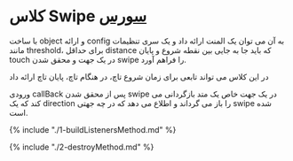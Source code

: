 <h1>
 کلاس Swipe
<a class="ext-link" href="classes_Tetris_Gameplay.js.html#line24" >سورس</a>
</h1>

با ساخت object و ارائه config به آن می توان یک المنت ارائه داد و یک سری تنظیمات مانند threshold، برای حداقل distance که باید جا به جایی بین نقطه شروع و پایان touch در یک جهت و محقق شدن swipe را فراهم آورد.

در این کلاس می تواند تابعی برای زمان شروع تاچ، در هنگام تاچ، پایان تاچ ارائه داد

ورودی callBack پس از محقق شدن swipe در یک جهت خاص یک متد بازگردانی می کند که یک direction را باز می گرداند و اطلاع می دهد که در چه جهتی swipe شده است.

{% include "./1-buildListenersMethod.md" %}

{% include "./2-destroyMethod.md" %}

